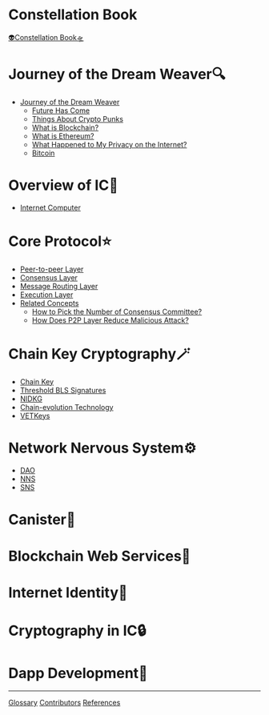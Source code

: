 # Constellation Book
[👽Constellation Book🛸](./about.md)

# Journey of the Dream Weaver🔍

- [Journey of the Dream Weaver](0.JourneytoWeb3/JourneyoftheDreamWeaver.md)
  - [Future Has Come](0.JourneytoWeb3/NavigatingtheFrontiersofTomorrow.md)
  - [Things About Crypto Punks](0.JourneytoWeb3/ThingsaboutCryptoPunks.md)
  - [What is Blockchain?](0.JourneytoWeb3/WhatistheBlockchain.md)
  - [What is Ethereum?](0.JourneytoWeb3/WhatisEthereum.md)
  - [What Happened to My Privacy on the Internet?](0.JourneytoWeb3/Whathappenedtomyprivacyontheinternet.md)
  - [Bitcoin](0.JourneytoWeb3/Bitcoin.md)

# Overview of IC📡
- [Internet Computer](./1.OverviewofIC/1.md)

# Core Protocol⭐
- [Peer-to-peer Layer](./2.CoreProtocol/P2Player.md)
- [Consensus Layer](./2.CoreProtocol/IntroductiontoConsensusLayer.md)
- [Message Routing Layer](./2.CoreProtocol/Messageroutinglayer.md)
- [Execution Layer](./2.CoreProtocol/executionLayer.md)
- [Related Concepts](./2.CoreProtocol/Relatedconcepts/Introduction.md)
  - [How to Pick the Number of Consensus Committee?](./2.CoreProtocol/Relatedconcepts/HowToPickNumberInConsensus.md)
  - [How Does P2P Layer Reduce Malicious Attack?](./2.CoreProtocol/Relatedconcepts/P2PLayerAndMaliciousAttack.md)

# Chain Key Cryptography🪄
- [Chain Key]()
- [Threshold BLS Signatures]()
- [NIDKG]()
- [Chain-evolution Technology]()
- [VETKeys](./3.ChainKey/VETkeys.md)

# Network Nervous System⚙️
- [DAO]()
- [NNS]()
- [SNS]()

# Canister🫙


# Blockchain Web Services🎯


# Internet Identity🔑


# Cryptography in IC🔒


# Dapp Development🌟


---
[Glossary](./Glossary.md)
[Contributors](./Contributors.md)
[References](./References.md)
